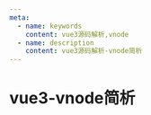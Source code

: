 ```yaml
---
meta:
  - name: keywords
    content: vue3源码解析,vnode
  - name: description
    content: vue3源码解析-vnode简析
---
```


# vue3-vnode简析
